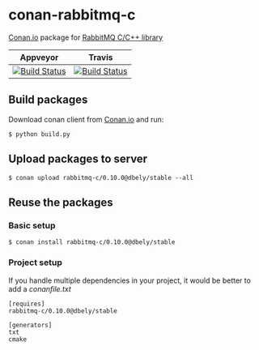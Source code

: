 # conan-rabbitmq-c

[Conan.io](https://conan.io) package for [RabbitMQ C/C++ library](https://github.com/alanxz/rabbitmq-c)

| Appveyor | Travis |
|-----------|--------|
|[![Build Status](https://ci.appveyor.com/api/projects/status/github/db4/conan-rabbitmq-c?branch=master&svg=true)](https://ci.appveyor.com/project/db4/conan-rabbitmq-c)|[![Build Status](https://travis-ci.org/db4/conan-rabbitmq-c.svg?branch=master)](https://travis-ci.org/db4/conan-rabbitmq-c)|

## Build packages

Download conan client from [Conan.io](https://conan.io) and run:

    $ python build.py

## Upload packages to server

    $ conan upload rabbitmq-c/0.10.0@dbely/stable --all

## Reuse the packages

### Basic setup

    $ conan install rabbitmq-c/0.10.0@dbely/stable

### Project setup

If you handle multiple dependencies in your project, it would be better to add a *conanfile.txt*

    [requires]
    rabbitmq-c/0.10.0@dbely/stable

    [generators]
    txt
    cmake


